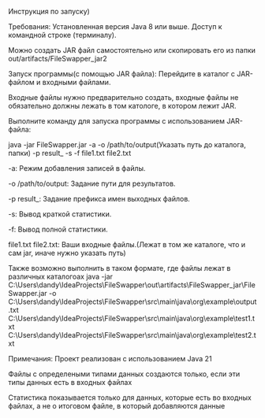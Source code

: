 Инструкция по запуску)

Требования:
  Установленная версия Java 8 или выше.
  Доступ к командной строке (терминалу).


Можно создать JAR файл самостоятельно или скопировать его из папки out/artifacts/FileSwapper_jar2

Запуск программы(с помощью JAR файла):
Перейдите в каталог с JAR-файлом и входными файлами.

Входные файлы нужно предварительно создать, входные файлы не обязательно должны лежать в том катологе, в котором лежит JAR.

Выполните команду для запуска программы с использованием JAR-файла:

 java -jar FileSwapper.jar  -a -o /path/to/output(Указать путь до каталога, папки) -p result_ -s -f file1.txt file2.txt
 
-a: Режим добавления записей в файлы.

-o /path/to/output: Задание пути для результатов.

-p result_: Задание префикса имен выходных файлов.

-s: Вывод краткой статистики.

-f: Вывод полной статистики.

file1.txt file2.txt: Ваши входные файлы.(Лежат в том же каталоге, что и сам jar, иначе нужно указать путь) 

Также возможно выполнить в таком формате, где файлы лежат в различных каталогоах
java -jar C:\Users\dandy\IdeaProjects\FileSwapper\out\artifacts\FileSwapper_jar\FileSwapper.jar -o C:\Users\dandy\IdeaProjects\FileSwapper\src\main\java\org\example\output.txt C:\Users\dandy\IdeaProjects\FileSwapper\src\main\java\org\example\test1.txt C:\Users\dandy\IdeaProjects\FileSwapper\src\main\java\org\example\test2.txt

Примечания:
Проект реализован с использованием Java 21

Файлы с определеными типами данных создаются только, если эти типы данных есть в входных файлах

Статистика показывается только для данных, которые есть во входных файлах, а не о итоговом файле, в который добавляются данные

